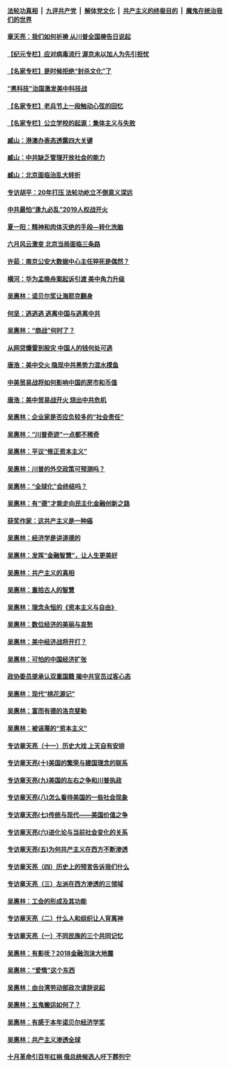 ####  [法轮功真相](../../../../basic/blob/master/README.md?t=06211731) &nbsp;|&nbsp; [九评共产党](../../../../9ping.md/blob/master/README.md?t=06211731) &nbsp;|&nbsp; [解体党文化](../../../../jtdwh.md/blob/master/README.md?t=06211731)  &nbsp;|&nbsp; [共产主义的终极目的](../../../../gczydzjmd.md/blob/master/README.md?t=06211731) &nbsp;|&nbsp; [魔鬼在统治我们的世界](../../../../mgztzwmdsj.md/blob/master/README.md?t=06211731) 

#### [章天亮：我们如何祈祷 从川普全国祷告日说起](../pages/nsc423/n11944627.md?t=06211731) 

#### [【纪元专栏】应对病毒流行 渥京未以加人为先引担忧](../pages/nsc423/n11875714.md?t=06211731) 

#### [【名家专栏】是时候拒绝“封杀文化”了](../pages/nsc423/n11814093.md?t=06211731) 

#### [“黑科技”治国激发美中科技战](../pages/nsc423/n11638056.md?t=06211731) 

#### [【名家专栏】老兵节上一段触动心弦的回忆](../pages/nsc423/n11646016.md?t=06211731) 

#### [【名家专栏】公立学校的起源：集体主义与失败](../pages/nsc423/n11601833.md?t=06211731) 

#### [臧山：港澳办表态透露四大关键](../pages/nsc423/n11421628.md?t=06211731) 

#### [臧山：中共缺乏管理开放社会的能力](../pages/nsc423/n11407457.md?t=06211731) 

#### [臧山：北京面临治乱大转折](../pages/nsc423/n11406895.md?t=06211731) 

#### [专访胡平：20年打压 法轮功屹立不倒意义深远](../pages/nsc423/n11398800.md?t=06211731) 

#### [中共最怕“逢九必乱”2019人权战开火](../pages/nsc423/n11385248.md?t=06211731) 

#### [夏一阳：精神和肉体灭绝的手段—转化洗脑](../pages/nsc423/n11368250.md?t=06211731) 

#### [六月风云激变 北京当局面临三条路](../pages/nsc423/n11313668.md?t=06211731) 

#### [许茹：南京公安大数据中心主任猝死是偶然？](../pages/nsc423/n11064744.md?t=06211731) 

#### [横河：华为孟晚舟案起诉引渡 美中角力升级](../pages/nsc423/n11027230.md?t=06211731) 

#### [吴惠林：诺贝尔奖让海耶克翻身](../pages/nsc423/n10890049.md?t=06211731) 

#### [何坚：逃逃逃 逃离中国与逃离中共](../pages/nsc423/n10592891.md?t=06211731) 

#### [吴惠林：“商战”何时了？](../pages/nsc423/n10573558.md?t=06211731) 

#### [从网贷爆雷到股灾 中国人的钱何处可逃](../pages/nsc423/n10572800.md?t=06211731) 

#### [唐浩：美中交火 隐现中共黑势力混水摸鱼](../pages/nsc423/n10544040.md?t=06211731) 

#### [中美贸易战将如何影响中国的房市和币值](../pages/nsc423/n10543697.md?t=06211731) 

#### [唐浩：美中贸易战开火 烧出中共危机](../pages/nsc423/n10540126.md?t=06211731) 

#### [吴惠林：企业家是否应负较多的“社会责任”](../pages/nsc423/n10535022.md?t=06211731) 

#### [吴惠林：“川普奇迹”一点都不稀奇](../pages/nsc423/n10512808.md?t=06211731) 

#### [吴惠林：平议“修正资本主义”](../pages/nsc423/n10495724.md?t=06211731) 

#### [吴惠林：川普的外交政策可预测吗？](../pages/nsc423/n10462387.md?t=06211731) 

#### [吴惠林：“全球化”会终结吗？](../pages/nsc423/n10452838.md?t=06211731) 

#### [吴惠林：有“德”才能走向民主化金融创新之路](../pages/nsc423/n10432292.md?t=06211731) 

#### [获奖作家：这共产主义是一种癌](../pages/nsc423/n10431541.md?t=06211731) 

#### [吴惠林：经济学是讲道德的](../pages/nsc423/n10398014.md?t=06211731) 

#### [吴惠林：发挥“金融智慧”，让人生更美好](../pages/nsc423/n10375019.md?t=06211731) 

#### [吴惠林：共产主义的真相](../pages/nsc423/n10351394.md?t=06211731) 

#### [吴惠林：重拾古人的智慧](../pages/nsc423/n10337691.md?t=06211731) 

#### [吴惠林：理念永恒的《资本主义与自由》](../pages/nsc423/n10316274.md?t=06211731) 

#### [吴惠林：数位经济的美丽与哀愁](../pages/nsc423/n10292946.md?t=06211731) 

#### [吴惠林：美中经济战将开打？](../pages/nsc423/n10258825.md?t=06211731) 

#### [吴惠林：可怕的中国经济扩张](../pages/nsc423/n10219147.md?t=06211731) 

#### [政协委员提承认双重国籍 揭中共官员过客心态](../pages/nsc423/n10208809.md?t=06211731) 

#### [吴惠林：现代“桃花源记”](../pages/nsc423/n10185234.md?t=06211731) 

#### [吴惠林：富而有德的洛克斐勒](../pages/nsc423/n10142264.md?t=06211731) 

#### [吴惠林：被诬蔑的“资本主义”](../pages/nsc423/n10124816.md?t=06211731) 

#### [专访章天亮（十一）历史大戏 上天自有安排](../pages/nsc423/n10094905.md?t=06211731) 

#### [专访章天亮(十)美国的繁荣与建国理念的联系](../pages/nsc423/n10094899.md?t=06211731) 

#### [专访章天亮(九)美国的左右之争和川普执政](../pages/nsc423/n10094889.md?t=06211731) 

#### [专访章天亮(八)怎么看待美国的一些社会现象](../pages/nsc423/n10094857.md?t=06211731) 

#### [专访章天亮(七)传统与现代——美国价值之争](../pages/nsc423/n10093140.md?t=06211731) 

#### [专访章天亮(六)进化论与当前社会变化的关系](../pages/nsc423/n10092036.md?t=06211731) 

#### [专访章天亮(五)为何共产主义在西方不断渗透](../pages/nsc423/n10083620.md?t=06211731) 

#### [专访章天亮（四）历史上的预言告诉我们什么](../pages/nsc423/n10083606.md?t=06211731) 

#### [专访章天亮（三）左派在西方渗透的三领域](../pages/nsc423/n10081115.md?t=06211731) 

#### [吴惠林：工会的形成及其功能](../pages/nsc423/n10080633.md?t=06211731) 

#### [专访章天亮（二）什么人和组织让人背离神](../pages/nsc423/n10076637.md?t=06211731) 

#### [专访章天亮（一）不同民族的三个共同记忆](../pages/nsc423/n10074188.md?t=06211731) 

#### [吴惠林：有影呒？2018金融泡沫大地震](../pages/nsc423/n10040534.md?t=06211731) 

#### [吴惠林：“爱情”这个东西](../pages/nsc423/n10019423.md?t=06211731) 

#### [吴惠林：由台湾劳动部政次请辞说起](../pages/nsc423/n9979679.md?t=06211731) 

#### [吴惠林：五鬼搬运如何了？](../pages/nsc423/n9925338.md?t=06211731) 

#### [吴惠林：有感于本年诺贝尔经济学奖](../pages/nsc423/n9871883.md?t=06211731) 

#### [吴惠林：共产主义渗透全球](../pages/nsc423/n9812748.md?t=06211731) 

#### [十月革命引百年红祸 俄总统候选人吁下葬列宁](../pages/nsc423/n9810182.md?t=06211731) 

